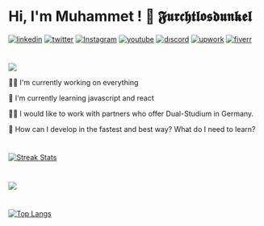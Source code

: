 
# Hi, I'm Muhammet ! 👋 𝕱𝖚𝖗𝖈𝖍𝖙𝖑𝖔𝖘𝖉𝖚𝖓𝖐𝖊𝖑



<!-- [![portfolio](https://img.shields.io/badge/my_portfolio-000?style=for-the-badge&logo=ko-fi&logoColor=fff)](#) -->
[![linkedin](https://img.shields.io/badge/linkedin-000?style=for-the-badge&logo=linkedin&logoColor=blue)](https://www.linkedin.com/in/muhammet-%C3%B6zt%C3%BCrk-85939a241/)
[![twitter](https://img.shields.io/badge/twitter-000?style=for-the-badge&logo=twitter&logoColor=0080ff)](#)
[![Instagram](https://img.shields.io/badge/Instagram-000?style=for-the-badge&logo=Instagram&logoColor=pruple)](#)
[![youtube](https://img.shields.io/badge/youtube-000?style=for-the-badge&logo=youtube&logoColor=FF0000)](https://www.youtube.com/@Furchtlosdunkel)
[![dıscord](https://img.shields.io/badge/Discord-000?style=for-the-badge&logo=discord&logoColor=fff)](https://discord.gg/6RUmsk5dYe)
[![upwork](https://img.shields.io/badge/upwork-000?style=for-the-badge&logo=upwork&logoColor=darkgreen)](https://www.upwork.com/freelancers/~013c7ea9f7b193c795)
[![fiverr](https://img.shields.io/badge/fiverr-000?style=for-the-badge&logo=fiverr&logoColor=green)](https://www.fiverr.com/furchtlosdunkel?up_rollout=true)
#
<!-- Typing SVG by DenverCoder1 - https://github.com/DenverCoder1/readme-typing-svg -->
<p align="start">
<!--   <a href="https://github.com/DenverCoder1/readme-typing-svg"> -->
    <img src="https://readme-typing-svg.herokuapp.com?color=*&width=380&height=45&lines=Open-Source+Enthusiast;Learning+In+Public;Empowering+Others;Nice+To+Meet+You+...&center=true"></a>
</p>


👩‍💻 I'm currently working on everything

🧠 I'm currently learning javascript and react

👯‍♀️ I would like to work with partners who offer Dual-Studium in Germany.

🤔 How can I develop in the fastest and best way? What do I need to learn?


#
  <a href="https://github.com/Furchtlosdunkel"><img alt="Streak Stats" src="https://github-readme-streak-stats.herokuapp.com/?user=Furchtlosdunkel&theme=highcontrast"/></a>
  
  
# 
<a href="https://github.com/Furchtlosdunkel"><img src="https://github-readme-stats.vercel.app/api?username=Furchtlosdunkel&show_icons=true&theme=vision-friendly-dark"/>

#

<!--  <a href="https://github.com/Furchtlosdunkel?tab=repositories"><img alt="Furchtlosdunkel's language used" src="https://github-readme-stats.vercel.app/api/top-langs/?username=Furchtlosdunkel&layout=compact&langs_count=8&theme=vision-friendly-dark"/></a> -->
    
  [![Top Langs](https://github-readme-stats.vercel.app/api/top-langs/?username=furchtlosdunkel&langs_count=8&theme=vision-friendly-dark)](https://github.com/Furchtlosdunkel?tab=repositories)
